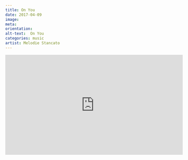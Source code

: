 ```yaml
---
title: On You
date: 2017-04-09
image: 
meta: 
orientation:
alt-text:  On You
categories: music
artist: Melodie Stancato
---
```



<iframe width="560" height="315" src="https://www.youtube.com/embed/m1HRXFcfRL0" frameborder="0" allow="accelerometer; autoplay; encrypted-media; gyroscope; picture-in-picture" allowfullscreen></iframe>